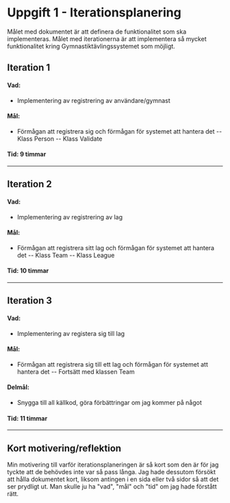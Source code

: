 # Uppgift 1 - Iterationsplanering

Målet med dokumentet är att definera de funktionalitet som ska implementeras. Målet med iterationerna är att implementera så mycket funktionalitet kring Gymnastiktävlingssystemet som möjligt.

## Iteration 1
####	Vad:
- Implementering av registrering av användare/gymnast

####	Mål:
- Förmågan att registrera sig och förmågan för systemet att hantera det
-- Klass Person
-- Klass Validate

####	Tid: 9 timmar

-----
## Iteration 2
####	Vad: 
- Implementering av registrering av lag

####	Mål: 
- Förmågan att registrera sitt lag och förmågan för systemet att hantera det
-- Klass Team
-- Klass League

####	Tid: 10 timmar

-----
## Iteration 3
####	Vad:
- Implementering av registera sig till lag

####	Mål: 
- Förmågan att registrera sig till ett lag och förmågan för systemet att hantera det
-- Fortsätt med klassen Team

####	Delmål: 
- Snygga till all källkod, göra förbättringar om jag kommer på något

####	Tid: 11 timmar

------
## Kort motivering/reflektion
Min motivering till varför iterationsplaneringen är så kort som den är för jag tyckte att de behövdes inte var så pass långa.
Jag hade dessutom försökt att hålla dokumentet kort, liksom antingen i en sida eller två sidor så att det ser prydligt ut.
Man skulle ju ha "vad", "mål" och "tid" om jag hade förstått rätt.